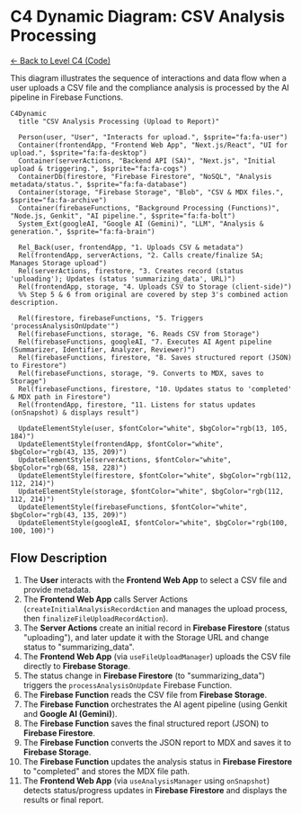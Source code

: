 # C4 Dynamic Diagram: CSV Analysis Processing

[<- Back to Level C4 (Code)](./index.md)

This diagram illustrates the sequence of interactions and data flow when a user uploads a CSV file and the compliance analysis is processed by the AI pipeline in Firebase Functions.

```mermaid
C4Dynamic
  title "CSV Analysis Processing (Upload to Report)"

  Person(user, "User", "Interacts for upload.", $sprite="fa:fa-user")
  Container(frontendApp, "Frontend Web App", "Next.js/React", "UI for upload.", $sprite="fa:fa-desktop")
  Container(serverActions, "Backend API (SA)", "Next.js", "Initial upload & triggering.", $sprite="fa:fa-cogs")
  ContainerDb(firestore, "Firebase Firestore", "NoSQL", "Analysis metadata/status.", $sprite="fa:fa-database")
  Container(storage, "Firebase Storage", "Blob", "CSV & MDX files.", $sprite="fa:fa-archive")
  Container(firebaseFunctions, "Background Processing (Functions)", "Node.js, Genkit", "AI pipeline.", $sprite="fa:fa-bolt")
  System_Ext(googleAI, "Google AI (Gemini)", "LLM", "Analysis & generation.", $sprite="fa:fa-brain")

  Rel_Back(user, frontendApp, "1. Uploads CSV & metadata")
  Rel(frontendApp, serverActions, "2. Calls create/finalize SA; Manages Storage upload")
  Rel(serverActions, firestore, "3. Creates record (status 'uploading'); Updates (status 'summarizing_data', URL)")
  Rel(frontendApp, storage, "4. Uploads CSV to Storage (client-side)")
  %% Step 5 & 6 from original are covered by step 3's combined action description.

  Rel(firestore, firebaseFunctions, "5. Triggers 'processAnalysisOnUpdate'")
  Rel(firebaseFunctions, storage, "6. Reads CSV from Storage")
  Rel(firebaseFunctions, googleAI, "7. Executes AI Agent pipeline (Summarizer, Identifier, Analyzer, Reviewer)")
  Rel(firebaseFunctions, firestore, "8. Saves structured report (JSON) to Firestore")
  Rel(firebaseFunctions, storage, "9. Converts to MDX, saves to Storage")
  Rel(firebaseFunctions, firestore, "10. Updates status to 'completed' & MDX path in Firestore")
  Rel(frontendApp, firestore, "11. Listens for status updates (onSnapshot) & displays result")

  UpdateElementStyle(user, $fontColor="white", $bgColor="rgb(13, 105, 184)")
  UpdateElementStyle(frontendApp, $fontColor="white", $bgColor="rgb(43, 135, 209)")
  UpdateElementStyle(serverActions, $fontColor="white", $bgColor="rgb(68, 158, 228)")
  UpdateElementStyle(firestore, $fontColor="white", $bgColor="rgb(112, 112, 214)")
  UpdateElementStyle(storage, $fontColor="white", $bgColor="rgb(112, 112, 214)")
  UpdateElementStyle(firebaseFunctions, $fontColor="white", $bgColor="rgb(43, 135, 209)")
  UpdateElementStyle(googleAI, $fontColor="white", $bgColor="rgb(100, 100, 100)")
```

## Flow Description

1.  The **User** interacts with the **Frontend Web App** to select a CSV file and provide metadata.
2.  The **Frontend Web App** calls Server Actions (`createInitialAnalysisRecordAction` and manages the upload process, then `finalizeFileUploadRecordAction`).
3.  The **Server Actions** create an initial record in **Firebase Firestore** (status "uploading"), and later update it with the Storage URL and change status to "summarizing_data".
4.  The **Frontend Web App** (via `useFileUploadManager`) uploads the CSV file directly to **Firebase Storage**.
5.  The status change in **Firebase Firestore** (to "summarizing_data") triggers the `processAnalysisOnUpdate` Firebase Function.
6.  The **Firebase Function** reads the CSV file from **Firebase Storage**.
7.  The **Firebase Function** orchestrates the AI agent pipeline (using Genkit and **Google AI (Gemini)**).
8.  The **Firebase Function** saves the final structured report (JSON) to **Firebase Firestore**.
9.  The **Firebase Function** converts the JSON report to MDX and saves it to **Firebase Storage**.
10. The **Firebase Function** updates the analysis status in **Firebase Firestore** to "completed" and stores the MDX file path.
11. The **Frontend Web App** (via `useAnalysisManager` using `onSnapshot`) detects status/progress updates in **Firebase Firestore** and displays the results or final report.
